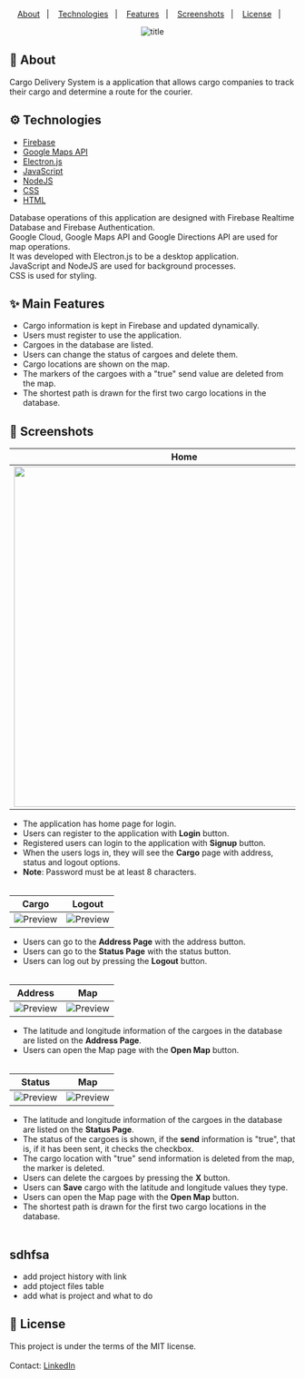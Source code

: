 <p align="center">
  <a href="#calling-about">About</a>&nbsp;&nbsp;&nbsp;|&nbsp;&nbsp;&nbsp;
  <a href="#gear-technologies">Technologies</a>&nbsp;&nbsp;&nbsp;|&nbsp;&nbsp;&nbsp;
  <a href="#sparkles-main-features">Features</a>&nbsp;&nbsp;&nbsp;|&nbsp;&nbsp;&nbsp;
  <a href="#camera_flash-screenshots">Screenshots</a>&nbsp;&nbsp;&nbsp;|&nbsp;&nbsp;&nbsp;
  <a href="#memo-license">License</a>&nbsp;&nbsp;&nbsp;|&nbsp;&nbsp;&nbsp
</p>

<div align="center">
  <img src="https://user-images.githubusercontent.com/24686636/139897266-b63db28f-0d24-49cd-803e-bedbcf3923bd.png" alt="title" />
</div>

## :calling: About
Cargo Delivery System is a application that allows cargo companies to track their cargo and determine a route for the courier.

## :gear: Technologies

- [Firebase](https://github.com/firebase/firebase-ios-sdk)
- [Google Maps API](https://developers.google.com/maps)
- [Electron.js](https://www.electronjs.org/)
- [JavaScript](https://www.javascript.com/)
- [NodeJS](https://nodejs.org/en/)
- [CSS](https://www.w3schools.com/css/)
- [HTML](https://www.w3schools.com/html/)

Database operations of this application are designed with Firebase Realtime Database and Firebase Authentication.<br/>
Google Cloud, Google Maps API and Google Directions API are used for map operations.<br/>
It was developed with Electron.js to be a desktop application. <br/>
JavaScript and NodeJS are used for background processes.<br/>
CSS is used for styling.
<br/>

## :sparkles: Main Features

  - Cargo information is kept in Firebase and updated dynamically.
  - Users must register to use the application.
  - Cargoes in the database are listed.
  - Users can change the status of cargoes and delete them.
  - Cargo locations are shown on the map.
  - The markers of the cargoes with a "true" send value are deleted from the map.
  - The shortest path is drawn for the first two cargo locations in the database.

## :camera_flash: Screenshots

| Home | 
| --- | 
| <img src="https://user-images.githubusercontent.com/24686636/139913804-64b32830-c50c-4efb-928f-6ba8e8c8e1b3.png" width="600px"> |

  - The application has home page for login.
  - Users can register to the application with **Login** button.
  - Registered users can login to the application with **Signup** button.
  - When the users logs in, they will see the **Cargo** page with address, status and logout options.
  - **Note**: Password must be at least 8 characters.<br/><br/>

| Cargo | Logout | 
| --- | --- | 
| ![Preview](https://user-images.githubusercontent.com/24686636/139920166-1bac2ecd-4526-49e8-a8d6-3d74a50a01bc.png) | ![Preview](https://media.giphy.com/media/0BdQhGuevErtCfVVJ3/giphy.gif) |

  - Users can go to the **Address Page** with the address button.
  - Users can go to the **Status Page** with the status button.
  - Users can log out by pressing the **Logout** button.<br/><br/>

| Address | Map | 
| --- | --- | 
| ![Preview](https://user-images.githubusercontent.com/24686636/139924222-8ce09c47-771f-442b-9c70-ecdbd9ecca48.png) | ![Preview](https://media.giphy.com/media/TuFP8wtAsy8qo4YoKN/giphy.gif) |

  - The latitude and longitude information of the cargoes in the database are listed on the **Address Page**.
  - Users can open the Map page with the **Open Map** button.<br/><br/>

| Status | Map | 
| --- | --- | 
| ![Preview](https://user-images.githubusercontent.com/24686636/139925533-34187488-d284-47bb-9120-e8e6de5fcd51.png) | ![Preview](https://user-images.githubusercontent.com/24686636/139927977-bf9d2e82-e25d-4362-b3f1-1ba7f691f531.png) |

  - The latitude and longitude information of the cargoes in the database are listed on the **Status Page**.
  - The status of the cargoes is shown, if the **send** information is "true", that is, if it has been sent, it checks the checkbox.
  - The cargo location with "true" send information is deleted from the map, the marker is deleted.
  - Users can delete the cargoes by pressing the **X** button.
  - Users can **Save** cargo with the latitude and longitude values they type.
  - Users can open the Map page with the **Open Map** button.
  - The shortest path is drawn for the first two cargo locations in the database.<br/><br/>


## sdhfsa
  - add project history with link
  - add ptoject files table
  - add what is project and what to do

## :memo: License 
This project is under the terms of the MIT license.
<br/>
<br/>
Contact: [LinkedIn](https://www.linkedin.com/in/mehtapugur)
